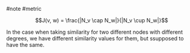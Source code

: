 #note #metric 

$$J(v, w) = \frac{|N_v \cap N_w|}{|N_v \cup N_w|}$$

In the case when taking similarity for two different nodes with different degrees, we have different similarity values for them, but ssupposed to have the same.